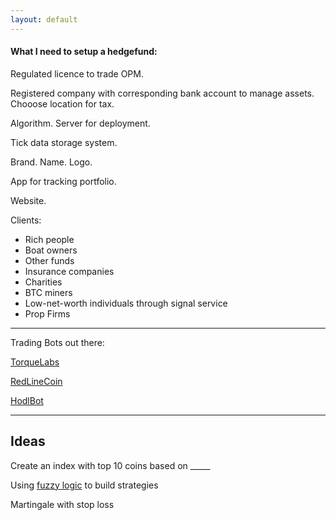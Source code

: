 ```yaml
---
layout: default
---
```


#### What I need to setup a hedgefund:

Regulated licence to trade OPM.

Registered company with corresponding bank account to manage assets.
 Chooose location for tax.

Algorithm. Server for deployment.

Tick data storage system.

Brand. Name. Logo.

App for tracking portfolio.

Website.

Clients:
- Rich people
- Boat owners
- Other funds
- Insurance companies
- Charities
- BTC miners
- Low-net-worth individuals through signal service
- Prop Firms

---
Trading Bots out there:

[TorqueLabs](https://torquelabs.ai)

[RedLineCoin](https://redlinecoin.com)

[HodlBot](https://twitter.com/xietoni)

---

## Ideas

Create an index with top 10 coins based on _____

Using [fuzzy logic](https://medium.com/@abdulazizalghannami/modeling-trading-decisions-using-fuzzy-logic-ff21c431b961) to build strategies

Martingale with stop loss
